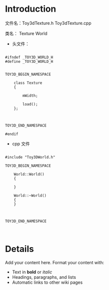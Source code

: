 # Introduction #

文件名：Toy3dTexture.h Toy3dTexture.cpp

类名： Texture  World

  * 头文件：



```

#ifndef _TOY3D_WORLD_H
#define _TOY3D_WORLD_H


TOY3D_BEGIN_NAMESPACE

    class Texture 
    {

        mWidth;

        load();
    };



TOY3D_END_NAMESPACE

#endif

```

  * cpp 文件

```

#include "Toy3DWorld.h"

TOY3D_BEGIN_NAMESPACE

    World::World()
    {

    }

    World::~World() 
    {
    }



TOY3D_END_NAMESPACE



```



# Details #

Add your content here.  Format your content with:
  * Text in **bold** or _italic_
  * Headings, paragraphs, and lists
  * Automatic links to other wiki pages